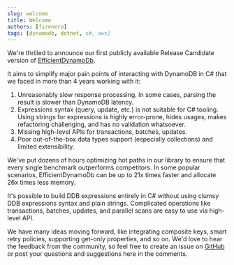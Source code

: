 ```yaml
---
slug: welcome
title: Welcome
authors: [firenero]
tags: [dynamodb, dotnet, c#, aws]
---
```


We're thrilled to announce our first publicly available Release Candidate version of [EfficientDynamoDb](https://github.com/AllocZero/EfficientDynamoDb).

It aims to simplify major pain points of interacting with DynamoDB in C# that we faced in more than 4 years working with it:

1. Unreasonably slow response processing. In some cases, parsing the result is slower than DynamoDB latency.
1. Expressions syntax (query, update, etc.) is not suitable for C# tooling. Using strings for expressions is highly error-prone, hides usages, makes refactoring challenging, and has no validation whatsoever.
1. Missing high-level APIs for transactions, batches, updates.
1. Poor out-of-the-box data types support (especially collections) and limited extensibility.

<!-- truncate -->

We've put dozens of hours optimizing hot paths in our library to ensure that every single benchmark outperforms competitors. In some popular scenarios, EfficientDynamoDb can be up to 21x times faster and allocate 26x times less memory.

It's possible to build DDB expressions entirely in C# without using clumsy DDB expressions syntax and plain strings. Complicated operations like transactions, batches, updates, and parallel scans are easy to use via high-level API.

We have many ideas moving forward, like integrating composite keys, smart retry policies, supporting get-only properties, and so on. We'd love to hear the feedback from the community, so feel free to create an issue on [GitHub](https://github.com/AllocZero/EfficientDynamoDb) or post your questions and suggestions here in the comments.
